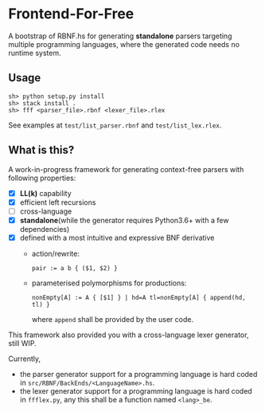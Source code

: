 # Frontend-For-Free

A bootstrap of RBNF.hs for generating **standalone** parsers targeting multiple programming languages, where the generated code needs no runtime system.

## Usage

```shell
sh> python setup.py install
sh> stack install .
sh> fff <parser_file>.rbnf <lexer_file>.rlex
```

See examples at `test/list_parser.rbnf` and `test/list_lex.rlex`.

## What is this?

A work-in-progress framework for generating context-free parsers with following properties:

- [x] **LL(k)** capability 
- [x] efficient left recursions
- [ ] cross-language
- [x] **standalone**(while the generator requires Python3.6+ with a few dependencies)
- [x] defined with a most intuitive and expressive BNF derivative
    - action/rewrite:

        `pair := a b { ($1, $2) }`
        
    - parameterised polymorphisms for productions:
  
        `nonEmpty[A] := A { [$1] } | hd=A tl=nonEmpty[A] { append(hd, tl) }`
        
        where `append` shall be provided by the user code.

This framework also provided you with a cross-language lexer generator, still WIP.

Currently, 
- the parser generator support for a programming language is hard coded in `src/RBNF/BackEnds/<LanguageName>.hs`.
- the lexer generator support for a programming language is hard coded in `ffflex.py`, any this shall be a function named `<lang>_be`.

   
       